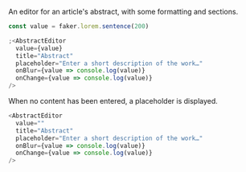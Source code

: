 An editor for an article's abstract, with some formatting and sections.

```js
const value = faker.lorem.sentence(200)

;<AbstractEditor
  value={value}
  title="Abstract"
  placeholder="Enter a short description of the work…"
  onBlur={value => console.log(value)}
  onChange={value => console.log(value)}
/>
```

When no content has been entered, a placeholder is displayed.

```js
<AbstractEditor
  value=""
  title="Abstract"
  placeholder="Enter a short description of the work…"
  onBlur={value => console.log(value)}
  onChange={value => console.log(value)}
/>
```
